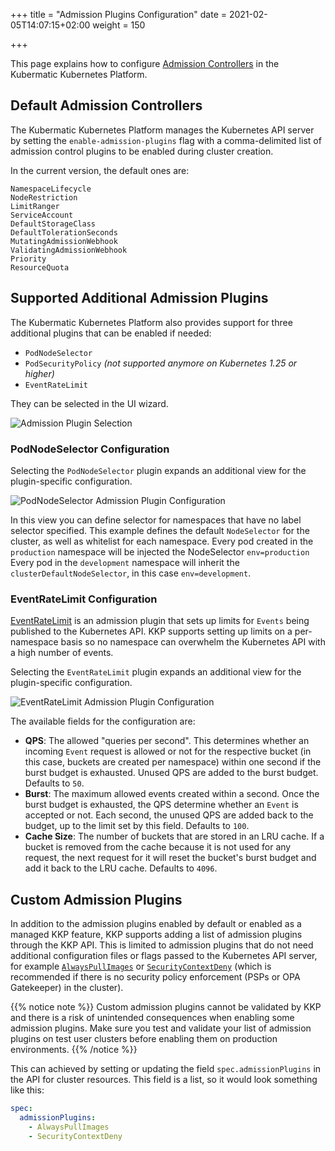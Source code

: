+++
title = "Admission Plugins Configuration"
date = 2021-02-05T14:07:15+02:00
weight = 150

+++

This page explains how to configure [Admission Controllers](https://kubernetes.io/docs/reference/access-authn-authz/admission-controllers/) in the Kubermatic Kubernetes Platform.

## Default Admission Controllers

The Kubermatic Kubernetes Platform manages the Kubernetes API server by setting the `enable-admission-plugins` flag with a comma-delimited
list of admission control plugins to be enabled during cluster creation.

In the current version, the default ones are:
```
NamespaceLifecycle
NodeRestriction
LimitRanger
ServiceAccount
DefaultStorageClass
DefaultTolerationSeconds
MutatingAdmissionWebhook
ValidatingAdmissionWebhook
Priority
ResourceQuota
```

## Supported Additional Admission Plugins

The Kubermatic Kubernetes Platform also provides support for three additional plugins that can be enabled if needed:

- `PodNodeSelector`
- `PodSecurityPolicy` *(not supported anymore on Kubernetes 1.25 or higher)*
- `EventRateLimit`

They can be selected in the UI wizard.

![Admission Plugin Selection](/img/kubermatic/v2.23/ui/admission_plugins.png?height=400px&classes=shadow,border "Admission Plugin Selection")

### PodNodeSelector Configuration
Selecting the `PodNodeSelector` plugin expands an additional view for the plugin-specific configuration.

![PodNodeSelector Admission Plugin Configuration](/img/kubermatic/v2.23/ui/admission_plugin_configuration.png?classes=shadow,border "PodNodeSelector Admission Plugin Configuration")

In this view you can define selector for namespaces that have no label selector specified. This example defines the default
`NodeSelector` for the cluster, as well as whitelist for each namespace.
Every pod created in the `production` namespace will be injected the NodeSelector `env=production`
Every pod in the `development` namespace will inherit the `clusterDefaultNodeSelector`, in this case `env=development`.

### EventRateLimit Configuration

[EventRateLimit](https://kubernetes.io/docs/reference/access-authn-authz/admission-controllers/#eventratelimit) is an admission plugin that sets up limits for `Events` being published to the Kubernetes API. KKP supports setting up limits on a per-namespace basis so no namespace can overwhelm the Kubernetes API with a high number of events.

Selecting the `EventRateLimit` plugin expands an additional view for the plugin-specific configuration.

![EventRateLimit Admission Plugin Configuration](/img/kubermatic/v2.23/ui/admission_plugin_configuration_eventratelimit.png?height=200px&classes=shadow,border "EventRateLimit Admission Plugin Configuration")

The available fields for the configuration are:

- **QPS**: The allowed "queries per second". This determines whether an incoming `Event` request is allowed or not for the respective bucket (in this case, buckets are created per namespace) within one second if the burst budget is exhausted. Unused QPS are added to the burst budget. Defaults to `50`.
- **Burst**: The maximum allowed events created within a second. Once the burst budget is exhausted, the QPS determine whether an `Event` is accepted or not. Each second, the unused QPS are added back to the budget, up to the limit set by this field. Defaults to `100`.
- **Cache Size**: The number of buckets that are stored in an LRU cache. If a bucket is removed from the cache because it is not used for any request, the next request for it will reset the bucket's burst budget and add it back to the LRU cache. Defaults to `4096`.

## Custom Admission Plugins

In addition to the admission plugins enabled by default or enabled as a managed KKP feature, KKP supports adding a list of admission plugins through the KKP API. This is limited to admission plugins that do not need additional configuration files or flags passed to the Kubernetes API server, for example [`AlwaysPullImages`](https://kubernetes.io/docs/reference/access-authn-authz/admission-controllers/#alwayspullimages) or [`SecurityContextDeny`](https://kubernetes.io/docs/reference/access-authn-authz/admission-controllers/#securitycontextdeny) (which is recommended if there is no security policy enforcement (PSPs or OPA Gatekeeper) in the cluster).

{{% notice note %}}
Custom admission plugins cannot be validated by KKP and there is a risk of unintended consequences when enabling some admission plugins. Make sure you test and validate your list of admission plugins on test user clusters before enabling them on production environments.
{{% /notice %}}

This can achieved by setting or updating the field `spec.admissionPlugins` in the API for cluster resources. This field is a list, so it would look something like this:

```yaml
spec:
  admissionPlugins:
    - AlwaysPullImages
    - SecurityContextDeny
```
